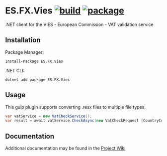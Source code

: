 [package-url]:   https://www.nuget.org/packages/ES.FX.Vies
[package-image]: https://img.shields.io/nuget/v/ES.FX.Vies.svg
[build-url]:     https://sintari.visualstudio.com/ES.FX
[build-image]:   https://sintari.visualstudio.com/_apis/public/build/definitions/34e057ec-f09f-4d30-92f4-5895eeaa3f74/10/badge
[wiki-url]:      https://github.com/EmberStack/ES.FX.Vies/wiki

# ES.FX.Vies [![build][build-image]][build-url] [![package][package-image]][package-url]
.NET client for the VIES - European Commission - VAT validation service


## Installation
Package Manager:
```shell
Install-Package ES.FX.Vies
```
.NET CLI:
```shell
dotnet add package ES.FX.Vies
```


## Usage
This gulp plugin supports converting .resx files to multiple file types.
```csharp
var vatService = new VatCheckService();
var result = await vatService.CheckAsync(new VatCheckRequest {CountryCode = "RO", VatNumber = "1234567"});    
```


## Documentation
Additional documentation may be found in the [Project Wiki][wiki-url]